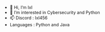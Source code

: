 - 👋 Hi, I’m IxI
- 👀 I’m interested in Cybersecurity and Python
- 📫 Discord :  IxI456
-    Languages : Python and Java
<!---
IxI20/IxI20 is a ✨ special ✨ repository because its `README.md` (this file) appears on your GitHub profile.
You can click the Preview link to take a look at your changes.
--->
